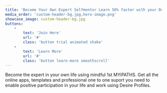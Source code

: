 ```yaml
---
title: 'Become Your Own Expert Selfmentor Learn 50% faster with your Doubtless Self from your life & work experiences'
media_order: 'custom-header-bg.jpg,hero-image.png'
showcase_image: custom-header-bg.jpg
buttons:
    -
        text: 'Join Here'
        url: '#'
        class: 'button trial animated shake'
    -
        text: 'Learn More'
        url: '#'
        class: 'button learn-more smoothscroll'
---
```


Become the expert in your own life using mindful 1st MYiPATHS. Get all the online apps, templates and professional one to one suport you need to enable positive participation in your life and work using Desire Profiles.

